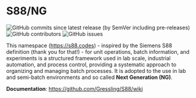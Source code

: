 # S88/NG

![GitHub commits since latest release (by SemVer including pre-releases)](https://img.shields.io/github/commits-since/Gressling/S88/v2-beta)
![GitHub contributors](https://img.shields.io/github/contributors/Gressling/S88)
![GitHub issues](https://img.shields.io/github/issues/Gressling/S88)

This namespace (https://s88.codes) - inspired by the Siemens S88 definition (thank you for that!) - for unit operations, batch information, and experiments is a structured framework used in lab scale, industrial automation, and process control, providing a systematic approach to organizing and managing batch processes. It is adopted to the use in lab and semi-batch environments and so called **Next Generation (NG)**.

**Documentation**: https://github.com/Gressling/S88/wiki

